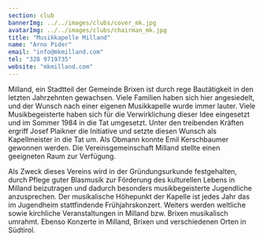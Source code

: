 ```yaml
---
section: club
bannerImg: ../../images/clubs/cover_mk.jpg
avatarImg: ../../images/clubs/chairman_mk.jpg
title: "Musikkapelle Milland"
name: "Arno Pider"
email: "info@mkmilland.com"
tel: "328 9719735"
website: "mkmilland.com"
---
```


Milland, ein Stadtteil der Gemeinde Brixen ist durch rege Bautätigkeit in den letzten Jahrzehnten gewachsen. Viele Familien haben sich hier angesiedelt, und der Wunsch nach einer eigenen Musikkapelle wurde immer lauter. Viele Musikbegeisterte haben sich für die Verwirklichung dieser Idee eingesetzt und im Sommer 1984 in die Tat umgesetzt. Unter den treibenden Kräften ergriff Josef Plaikner  die Initiative und setzte diesen Wunsch als Kapellmeister in die Tat um. Als Obmann konnte Emil Kerschbaumer gewonnen werden. Die Vereinsgemeinschaft Milland stellte einen geeigneten Raum zur Verfügung.

Als Zweck dieses Vereins wird in der Gründungsurkunde festgehalten, durch Pflege guter Blasmusik zur Förderung des kulturellen Lebens in Milland beizutragen und dadurch besonders musikbegeisterte Jugendliche anzusprechen.
Der musikalische Höhepunkt der Kapelle ist jedes Jahr das im Jugendheim stattfindende Frühjahrskonzert. Weiters werden weltliche sowie kirchliche Veranstaltungen in Milland bzw. Brixen musikalisch umrahmt. Ebenso Konzerte in Milland, Brixen und verschiedenen Orten in Südtirol. 